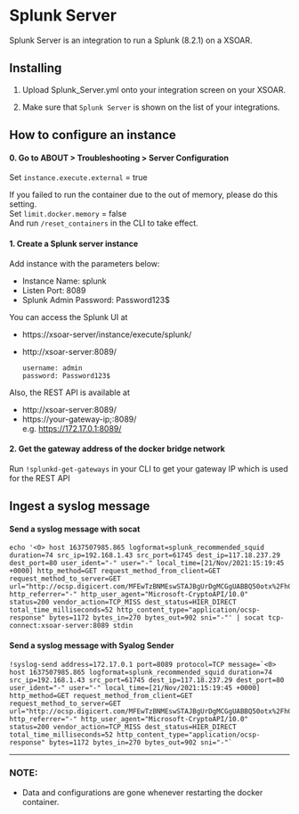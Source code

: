 Splunk Server
===========

Splunk Server is an integration to run a Splunk (8.2.1) on a XSOAR.


Installing
----------

1. Upload Splunk_Server.yml onto your integration screen on your XSOAR.

2. Make sure that `Splunk Server` is shown on the list of your integrations.


How to configure an instance
----------

#### 0. Go to ABOUT > Troubleshooting > Server Configuration

  Set  `instance.execute.external` = true
  
  If you failed to run the container due to the out of memory, please do this setting.<br>
  Set  `limit.docker.memory` = false<br>
  And run `/reset_containers` in the CLI to take effect.

#### 1. Create a Splunk server instance

  Add instance with the parameters below:
   - Instance Name: splunk
   - Listen Port: 8089
   - Splunk Admin Password: Password123$

  You can access the Splunk UI at
   - https://xsoar-server/instance/execute/splunk/
   - http://xsoar-server:8089/
    
      ```
      username: admin
      password: Password123$
      ```
      
  Also, the REST API is available at
   - http://xsoar-server:8089/
   - https://your-gateway-ip;:8089/<br>
      e.g. https://172.17.0.1:8089/

  
#### 2. Get the gateway address of the docker bridge network

  Run `!splunkd-get-gateways` in your CLI to get your gateway IP which is used for the REST API


Ingest a syslog message
----------

#### Send a syslog message with socat
```
echo '<0> host 1637507985.865 logformat=splunk_recommended_squid duration=74 src_ip=192.168.1.43 src_port=61745 dest_ip=117.18.237.29 dest_port=80 user_ident="-" user="-" local_time=[21/Nov/2021:15:19:45 +0000] http_method=GET request_method_from_client=GET request_method_to_server=GET url="http://ocsp.digicert.com/MFEwTzBNMEswSTAJBgUrDgMCGgUABBQ50otx%2Fh0Ztl%2Bz8SiPI7wEWVxDlQQUTiJUIBiV5uNu5g%2F6%2BrkS7QYXjzkCEAxq6XzO1ZmDhpCgCp6lMhQ%3D" http_referrer="-" http_user_agent="Microsoft-CryptoAPI/10.0" status=200 vendor_action=TCP_MISS dest_status=HIER_DIRECT total_time_milliseconds=52 http_content_type="application/ocsp-response" bytes=1172 bytes_in=270 bytes_out=902 sni="-"' | socat tcp-connect:xsoar-server:8089 stdin
```

#### Send a syslog message with Syalog Sender
```
!syslog-send address=172.17.0.1 port=8089 protocol=TCP message=`<0> host 1637507985.865 logformat=splunk_recommended_squid duration=74 src_ip=192.168.1.43 src_port=61745 dest_ip=117.18.237.29 dest_port=80 user_ident="-" user="-" local_time=[21/Nov/2021:15:19:45 +0000] http_method=GET request_method_from_client=GET request_method_to_server=GET url="http://ocsp.digicert.com/MFEwTzBNMEswSTAJBgUrDgMCGgUABBQ50otx%2Fh0Ztl%2Bz8SiPI7wEWVxDlQQUTiJUIBiV5uNu5g%2F6%2BrkS7QYXjzkCEAxq6XzO1ZmDhpCgCp6lMhQ%3D" http_referrer="-" http_user_agent="Microsoft-CryptoAPI/10.0" status=200 vendor_action=TCP_MISS dest_status=HIER_DIRECT total_time_milliseconds=52 http_content_type="application/ocsp-response" bytes=1172 bytes_in=270 bytes_out=902 sni="-"`
````

----------
### NOTE:
 - Data and configurations are gone whenever restarting the docker container.
